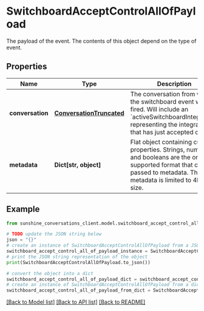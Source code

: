 # SwitchboardAcceptControlAllOfPayload

The payload of the event. The contents of this object depend on the type of event.

## Properties

Name | Type | Description | Notes
------------ | ------------- | ------------- | -------------
**conversation** | [**ConversationTruncated**](ConversationTruncated.md) | The conversation from which the switchboard event was fired. Will include an &#x60;activeSwitchboardIntegration&#x60; representing the integration that has just accepted control. | [optional] 
**metadata** | **Dict[str, object]** | Flat object containing custom properties. Strings, numbers and booleans  are the only supported format that can be passed to metadata. The metadata is limited to 4KB in size.  | [optional] 

## Example

```python
from sunshine_conversations_client.model.switchboard_accept_control_all_of_payload import SwitchboardAcceptControlAllOfPayload

# TODO update the JSON string below
json = "{}"
# create an instance of SwitchboardAcceptControlAllOfPayload from a JSON string
switchboard_accept_control_all_of_payload_instance = SwitchboardAcceptControlAllOfPayload.from_json(json)
# print the JSON string representation of the object
print(SwitchboardAcceptControlAllOfPayload.to_json())

# convert the object into a dict
switchboard_accept_control_all_of_payload_dict = switchboard_accept_control_all_of_payload_instance.to_dict()
# create an instance of SwitchboardAcceptControlAllOfPayload from a dict
switchboard_accept_control_all_of_payload_from_dict = SwitchboardAcceptControlAllOfPayload.from_dict(switchboard_accept_control_all_of_payload_dict)
```
[[Back to Model list]](../README.md#documentation-for-models) [[Back to API list]](../README.md#documentation-for-api-endpoints) [[Back to README]](../README.md)


